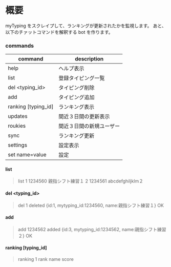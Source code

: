 概要
====

myTyping をスクレイプして、ランキングが更新されたかを監視します。
あと、以下のチァットコマンドを解釈する bot を作ります。


### commands

|command            |description             |
|-------------------|------------------------|
|help               |ヘルプ表示              |
|list               |登録タイピング一覧      |
|del <typing_id>    |タイピング削除          |
|add <myTyping ID>  |タイピング追加          |
|ranking [typing_id]|ランキング表示          |
|updates            |間近３日間の更新表示    |
|roukies            |間近３日間の新規ユーザー|
|sync               |ランキング更新          |
|settings           |設定表示                |
|set name=value     |設定                    |

#### list

> list
1  1234560  親指シフト練習１
2  1234561  abcdefghiljklm２


#### del <typing_id>

> del 1
deleted {id:1, mytyping_id:1234560, name:親指シフト練習１}
OK

#### add <myTyping ID>

> add 1234562
added {id:3, mytyping_id:1234562, name:親指シフト練習２}
OK

#### ranking [typing_id]

> ranking 1
rank  name  score
